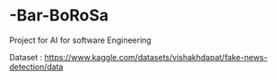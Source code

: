 # -Bar-BoRoSa
Project for AI for software Engineering


Dataset : https://www.kaggle.com/datasets/vishakhdapat/fake-news-detection/data
